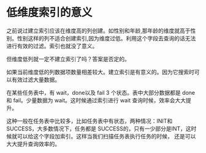 # 低维度索引的意义

之前说过建立索引应该在维度高的列创建。如性别和年龄,那年龄的维度就高于性别。性别这样的列不适合创建索引,因为维度过低。利用这个字段去查询的话无法进行有效的过滤。索引也就没了意义。

但维度低列就一定不建立索引了吗？答案是否定的。

如果当前维度低的列数据项数量相差较大。建立索引是有意义的。因为它搜索时可以有效过滤大量数据。

在某些任务表中，有 wait，done以及 fail 3 个状态。表中大部分数据都是 done 和 fail。少量数据为 wait。这时候通过索引进行 wait 查询时候，效率会大大提升。




这种一般在任务表中比较多，比如任务表中有状态，两种情况：INIT和SUCCESS，大多数情况下，任务都是 SUCCESS的，只有一少部分是INT，这时候就可以给这个字段加索引。这样当我们扫描任务表执行任务的时候， 还是可以大大提升查询效率的。